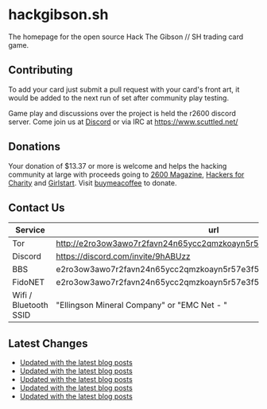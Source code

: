 # hackgibson.sh
The homepage for the open source Hack The Gibson // SH trading card game.


## Contributing

To add your card just submit a pull request with your card's front art, it would be added to the next run of set after community play testing.

Game play and discussions over the project is held the r2600 discord server. Come join us at [Discord](https://discord.com/invite/9hABUzz) or via IRC at https://www.scuttled.net/


## Donations

Your donation of $13.37 or more is welcome and helps the hacking community at large with proceeds going to [2600 Magazine](https://2600.com/), [Hackers for Charity](https://hackersforcharity.org) and [Girlstart](https://girlstart.org).  Visit [buymeacoffee](https://www.buymeacoffee.com/hackgibson.sh) to donate.


## Contact Us

Service | url
-|-
Tor | http://e2ro3ow3awo7r2favn24n65ycc2qmzkoayn5r57e3f56nvjwdcgg32ad.onion
Discord | https://discord.com/invite/9hABUzz
BBS | e2ro3ow3awo7r2favn24n65ycc2qmzkoayn5r57e3f56nvjwdcgg32ad.onion:23
FidoNET | e2ro3ow3awo7r2favn24n65ycc2qmzkoayn5r57e3f56nvjwdcgg32ad.onion:24554
Wifi / Bluetooth SSID | "Ellingson Mineral Company" or "EMC Net - <fidonet address>"

## Latest Changes
<!-- BLOG-POST-LIST:START -->
- [Updated with the latest blog posts](https://github.com/DFW2600/hackgibson.sh/commit/81a308bb4ff104684ddab3842501a61529e003e4)
- [Updated with the latest blog posts](https://github.com/DFW2600/hackgibson.sh/commit/a839c55b6c08b55c70e7aec683a0aefd69913f8f)
- [Updated with the latest blog posts](https://github.com/DFW2600/hackgibson.sh/commit/5d71f088ea5f1a77b632fcbd508ca2889a121ea9)
- [Updated with the latest blog posts](https://github.com/DFW2600/hackgibson.sh/commit/3694d75422bc0e49e419a4be433af172eaf5e24b)
- [Updated with the latest blog posts](https://github.com/DFW2600/hackgibson.sh/commit/58702832da28afecf16b5068d9de1090d7244b78)
<!-- BLOG-POST-LIST:END -->
